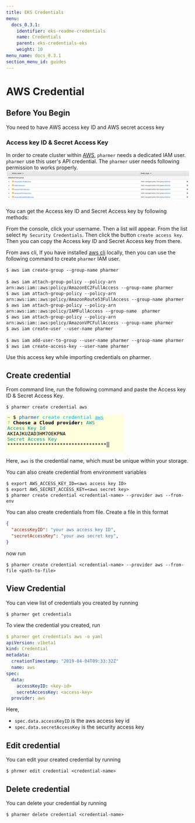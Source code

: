 ```yaml
---
title: EKS Credentials
menu:
  docs_0.3.1:
    identifier: eks-readme-credentials
    name: Credentials
    parent: eks-credentials-eks
    weight: 10
menu_name: docs_0.3.1
section_menu_id: guides
---
```


# AWS Credential


## Before You Begin
You need to have AWS access key ID and AWS secret access key

### Access key ID & Secret Access Key
In order to create cluster within [AWS](https://aws.amazon.com/), `pharmer` needs a dedicated IAM user. `pharmer` use this user's API credential.
The `pharmer` user needs following permission to works properly.
![pharmer-iam](/docs/images/aws/pharmer-iam.png)

You can get the Access key ID and Secret Access key by following methods:

From the console, click your username. Then a list will appear. From the list select `My Security Credentials`.
Then click the button `create access key`.
Then you can copy the Access key ID and Secret Access key from there.

From aws cli,
If you have installed [aws cli](http://docs.aws.amazon.com/cli/latest/userguide/installing.html) locally, then you can use the following
command to create `pharmer` IAM user.

```console
$ aws iam create-group --group-name pharmer

$ aws iam attach-group-policy --policy-arn arn:aws:iam::aws:policy/AmazonEC2FullAccess --group-name pharmer
$ aws iam attach-group-policy --policy-arn arn:aws:iam::aws:policy/AmazonRoute53FullAccess --group-name pharmer
$ aws iam attach-group-policy --policy-arn arn:aws:iam::aws:policy/IAMFullAccess --group-name  pharmer
$ aws iam attach-group-policy --policy-arn arn:aws:iam::aws:policy/AmazonVPCFullAccess --group-name pharmer
$ aws iam create-user --user-name pharmer

$ aws iam add-user-to-group --user-name pharmer --group-name pharmer
$ aws iam create-access-key --user-name pharmer
```

Use this access key while importing credentials on pharmer.

## Create credential

From command line, run the following command and paste the Access key ID & Secret Access Key.

```console
$ pharmer create credential aws
```

![aws-credential](/docs/images/aws/aws-credential.png)

Here, `aws` is the credential name, which must be unique within your storage.


You can also create credential from environment variables

```console
$ export AWS_ACCESS_KEY_ID=<aws access key ID>
$ export AWS_SECRET_ACCESS_KEY=<aws secret key>
$ pharmer create credential <credential-name> --provider aws --from-env
```

You can also create credentials from file. Create a file in this format

```json
{
  "accessKeyID": "your aws access key ID",
  "secretAccessKey": "your aws secret key",
}
```

now run

```console
$ pharmer create credential <credential-name> --provider aws --from-file <path-to-file>
```

## View Credential

You can view list of credentials you created by running

```console
$ pharmer get credentials
```

To view the credential you created, run

```yaml
$ pharmer get credentials aws -o yaml
apiVersion: v1beta1
kind: Credential
metadata:
  creationTimestamp: "2019-04-04T09:33:32Z"
  name: aws
spec:
  data:
    accessKeyID: <key-id>
    secretAccessKey: <access-key>
  provider: aws
```

Here,
 - `spec.data.accessKeyID` is the aws access key id
 - `spec.data.secretAccessKey` is the security access key


## Edit credential

You can edit your created credential by running

```console
$ phrmer edit credential <credential-name>
```

## Delete credential

You can delete your credential by running

```console
$ pharmer delete credential <credential-name>
```